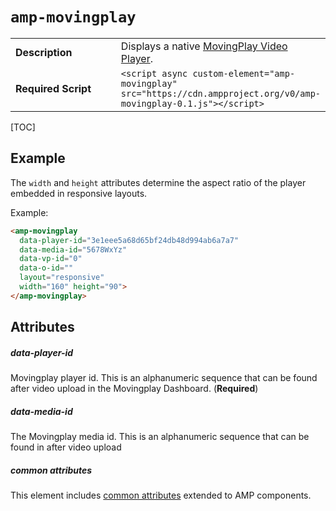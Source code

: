 <!---
Copyright 2016 The AMP HTML Authors. All Rights Reserved.

Licensed under the Apache License, Version 2.0 (the "License");
you may not use this file except in compliance with the License.
You may obtain a copy of the License at

      http://www.apache.org/licenses/LICENSE-2.0

Unless required by applicable law or agreed to in writing, software
distributed under the License is distributed on an "AS-IS" BASIS,
WITHOUT WARRANTIES OR CONDITIONS OF ANY KIND, either express or implied.
See the License for the specific language governing permissions and
limitations under the License.
-->

# <a name="amp-movingplay"></a> `amp-movingplay`

<table>
  <tr>
    <td width="40%"><strong>Description</strong></td>
    <td>Displays a native <a href="http://movingup.it/movingplay/">MovingPlay Video Player</a>.</td>
  </tr>
  <tr>
    <td width="40%"><strong>Required Script</strong></td>
    <td><code>&lt;script async custom-element="amp-movingplay" src="https://cdn.ampproject.org/v0/amp-movingplay-0.1.js">&lt;/script></code></td>
  </tr>

</table>

[TOC]

## Example

The `width` and `height` attributes determine the aspect ratio of the player embedded in responsive layouts.

Example:

```html
<amp-movingplay
  data-player-id="3e1eee5a68d65bf24db48d994ab6a7a7"
  data-media-id="5678WxYz"
  data-vp-id="0"
  data-o-id=""
  layout="responsive"
  width="160" height="90">
</amp-movingplay>
```

## Attributes

##### data-player-id

Movingplay player id. This is an alphanumeric sequence that can be found after video upload in the Movingplay Dashboard. (**Required**)

##### data-media-id

The Movingplay media id. This is an alphanumeric sequence that can be found in after video upload


##### common attributes

This element includes [common attributes](https://www.ampproject.org/docs/reference/common_attributes) extended to AMP components.
